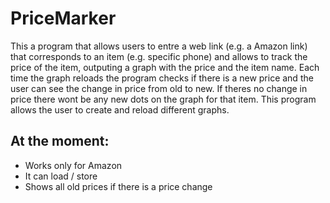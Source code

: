 # PriceMarker
This a program that allows users to entre a web link (e.g. a Amazon link) that corresponds to an item (e.g. specific phone) and allows to track the price of the item, outputing a graph with the price and the item name. Each time the graph reloads the program checks if there is a new price and the user can see the change in price from old to new. If theres no change in price there wont be any new dots on the graph for that item. This program allows the user to create and reload different graphs.

## At the moment:

- Works only for Amazon
- It can load / store
- Shows all old prices if there is a price change
